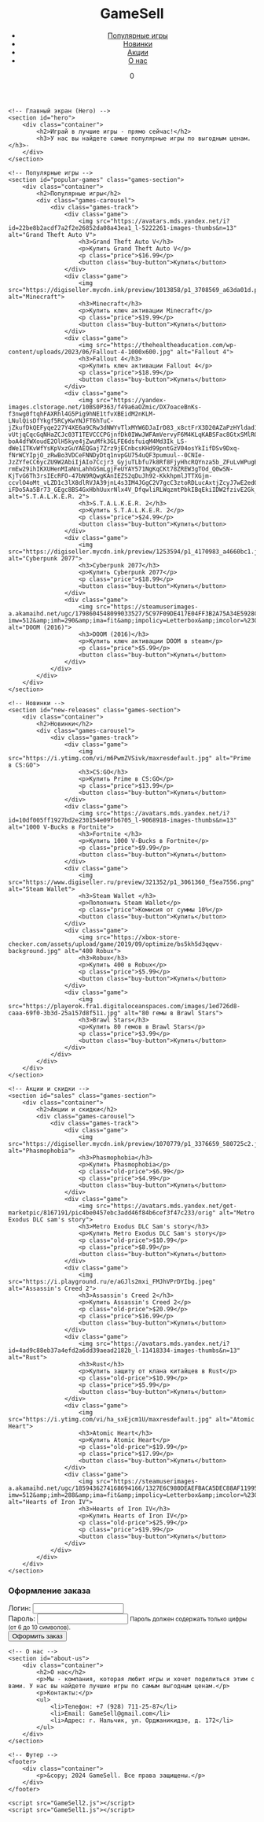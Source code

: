 <!DOCTYPE html>
<html lang="ru">
<head>
    <meta charset="UTF-8">
    <meta name="viewport" content="width=device-width, initial-scale=1.0">
    <title>GameSell - Магазин видеоигр</title>
    <link rel="stylesheet" href="GameSell2.css">
    <link rel="stylesheet" href="https://cdnjs.cloudflare.com/ajax/libs/font-awesome/6.0.0-beta3/css/all.min.css">
</head>
<body>
    <!-- Шапка -->
    <header>
        <div class="container">
            <h1>GameSell</h1>
            <nav>
                <ul>
                    <li><a href="#popular-games">Популярные игры</a></li>
                    <li><a href="#new-releases">Новинки</a></li>
                    <li><a href="#sales">Акции</a></li>
                    <li><a href="#about-us">О нас</a></li>
                </ul>
            </nav>
            <div class="cart">
                <i class="fas fa-shopping-cart" id="cart-icon"></i>
                <span id="cart-count">0</span>
            </div>
        </div>
    </header>

    <!-- Главный экран (Hero) -->
    <section id="hero">
        <div class="container">
            <h2>Играй в лучшие игры - прямо сейчас!</h2>
            <h3>У нас вы найдете самые популярные игры по выгодным ценам.</h3>-
        </div>
    </section>

    <!-- Популярные игры -->
    <section id="popular-games" class="games-section">
        <div class="container">
            <h2>Популярные игры</h2>
            <div class="games-carousel">
                <div class="games-track">
                    <div class="game">
                        <img src="https://avatars.mds.yandex.net/i?id=22be8b2acdf7a2f2e26852da08a43ea1_l-5222261-images-thumbs&n=13" alt="Grand Theft Auto V">
                        <h3>Grand Theft Auto V</h3>
                        <p>Купить Grand Theft Auto V</p>
                        <p class="price">$16.99</p>
                        <button class="buy-button">Купить</button>
                    </div>
                    <div class="game">
                        <img src="https://digiseller.mycdn.ink/preview/1013858/p1_3708569_a63da01d.png" alt="Minecraft">
                        <h3>Minecraft</h3>
                        <p>Купить ключ активации Minecraft</p>
                        <p class="price">$19.99</p>
                        <button class="buy-button">Купить</button>
                    </div>
                    <div class="game">
                        <img src="https://thehealtheaducation.com/wp-content/uploads/2023/06/Fallout-4-1000x600.jpg" alt="Fallout 4">
                        <h3>Fallout 4</h3>
                        <p>Купить ключ активации Fallout 4</p>
                        <p class="price">$18.99</p>
                        <button class="buy-button">Купить</button>
                    </div>
                    <div class="game">
                        <img src="https://yandex-images.clstorage.net/10BS0P363/f49a6aOZmic/DX7oaceBnKs-f3nwg0ftqhFAXRhl4G5Pig9hNE1tfvXBEidM2nKLM-LNulQisDfYkgf5RCyKwYNJFT6hTuC-jZkufDkQEFyqe227Y4XE6a9CRw3dNWYvTlxMYW6DJaIrD83_x8ctFrX3D20AZaPzHYldad1xk5dejQI3Zp08rlTLsy2vjlnWJ7JgfjJFDGSmhgKVmzSoNU7FEzjliOlpYITP84bFKxf_u0EoAqo1PhzMnvzafFUcVg0HvK9RfeLQCbCkZkMXkai84f1xw4Vmp8_FnR237vtAyJI_Ycmh5iZNyn_LD-vUtjqCqcGqNHaZCJc03T1TEVCCCPGjnfDk0IWwJWFAmVervyF6M4KLqKABSFac8GtxSMlROWPMK67gwk73i81v3Pp6xiCCLfu2FsLXu5D7VJyRz4r7KFDw6lUIvu4lCx_bbjFvfPrNQ-boA4dfWXoudE2OlH5kye4jZwuMfk3GLFE6dsfuiqM4Md3Ik_LS-dWe1ITKvWfYsKpVxzGuYAEQGaj7Zrz9jECnbcsKHd99pntGzV04osYkIifDSv9Dxq-fNrWCYIpjO_zRwBo3VDCeFNNDyDtq1nvpGU754uQF3pumuul--0CNIe-JzZYfeCC6ycZU9W2AbiIjAIo7Ccjr3_GyjuTLbfu7k8Rf8FjyHhcRQYnza5b_ZFuLvWPugBgRafNm-rmEw29ihIKXUHenMIaNnLahhGSmLgjFeUYAY571NgKqCKt78ZREW3gTOd_Q0wSN-KjTvG6Th3rsIEcRFO-47bN9RQwgKAnIEZS2qDuJh92-KkkhpmlJTTXGjm-ccvlO4oMt_vLZD1c3lX8dlRVJA39jnL4s3IM4JGgC2V7gcC3ztoRDLucAxtjZcyJ7wE2edOfBpO6nCEoyi8-iFDo5Aa5Br73_GEgc8BS4GxHbhUuxrNlx4V_DfqwliRLWqzmtPbkIBqEkiIDW2fzivE2Gk_krz4" alt="S.T.A.L.K.E.R. 2">
                        <h3>S.T.A.L.K.E.R. 2</h3>
                        <p>Купить S.T.A.L.K.E.R. 2</p>
                        <p class="price">$24.99</p>
                        <button class="buy-button">Купить</button>
                    </div>
                    <div class="game">
                        <img src="https://digiseller.mycdn.ink/preview/1253594/p1_4170983_a4660bc1.jpg" alt="Cyberpunk 2077">
                        <h3>Cyberpunk 2077</h3>
                        <p>Купить Cyberpunk 2077</p>
                        <p class="price">$18.99</p>
                        <button class="buy-button">Купить</button>
                    </div>
                    <div class="game">
                        <img src="https://steamuserimages-a.akamaihd.net/ugc/1798604548099033527/5C97F09DE417E04FF3B2A75A34E5928C92CFD397/?imw=512&amp;imh=290&amp;ima=fit&amp;impolicy=Letterbox&amp;imcolor=%23000000&amp;letterbox=true" alt="DOOM (2016)">
                        <h3>DOOM (2016)</h3>
                        <p>Купить ключ активации DOOM в steam</p>
                        <p class="price">$5.99</p>
                        <button class="buy-button">Купить</button>
                    </div>
                </div>
            </div>
        </div>
    </section>

    <!-- Новинки -->
    <section id="new-releases" class="games-section">
        <div class="container">
            <h2>Новинки</h2>
            <div class="games-carousel">
                <div class="games-track">
                    <div class="game">
                        <img src="https://i.ytimg.com/vi/m6PwmZVSivk/maxresdefault.jpg" alt="Prime в CS:GO">
                        <h3>CS:GO</h3>
                        <p>Купить Prime в CS:GO</p>
                        <p class="price">$13.99</p>
                        <button class="buy-button">Купить</button>
                    </div>
                    <div class="game">
                        <img src="https://avatars.mds.yandex.net/i?id=10df005ff1927bd2e230154e09fb6705_l-9068918-images-thumbs&n=13" alt="1000 V-Bucks в Fortnite">
                        <h3>Fortnite </h3>
                        <p>Купить 1000 V-Bucks в Fortnite</p>
                        <p class="price">$9.99</p>
                        <button class="buy-button">Купить</button>
                    </div>
                    <div class="game">
                        <img src="https://www.digiseller.ru/preview/321352/p1_3061360_f5ea7556.png" alt="Steam Wallet">
                        <h3>Steam Wallet </h3>
                        <p>Пополнить Steam Wallet</p>
                        <p class="price">Комисия от суммы 10%</p>
                        <button class="buy-button">Купить</button>
                    </div>
                    <div class="game">
                        <img src="https://xbox-store-checker.com/assets/upload/game/2019/09/optimize/bs5kh5d3qqwv-background.jpg" alt="400 Robux">
                        <h3>Robux</h3>
                        <p>Купить 400 в Robux</p>
                        <p class="price">$5.99</p>
                        <button class="buy-button">Купить</button>
                    </div>
                    <div class="game">
                        <img src="https://playerok.fra1.digitaloceanspaces.com/images/1ed726d8-caaa-69f0-3b3d-25a157d8f511.jpg" alt="80 гемы в Brawl Stars">
                        <h3>Brawl Stars</h3>
                        <p>Купить 80 гемов в Brawl Stars</p>
                        <p class="price">$3.99</p>
                        <button class="buy-button">Купить</button>
                    </div>
                </div>
            </div>
        </div>
    </section>

    <!-- Акции и скидки -->
    <section id="sales" class="games-section">
        <div class="container">
            <h2>Акции и скидки</h2>
            <div class="games-carousel">
                <div class="games-track">
                    <div class="game">
                        <img src="https://digiseller.mycdn.ink/preview/1070779/p1_3376659_580725c2.jpg" alt="Phasmophobia">
                        <h3>Phasmophobia</h3>
                        <p>Купить Phasmophobia</p>
                        <p class="old-price">$6.99</p>
                        <p class="price">$4.99</p>
                        <button class="buy-button">Купить</button>
                    </div>
                    <div class="game">
                        <img src="https://avatars.mds.yandex.net/get-marketpic/8167191/pic4be0457ebc3add46f84b6cef3f47c233/orig" alt="Metro Exodus DLC sam's story">
                        <h3>Metro Exodus DLC Sam's story</h3>
                        <p>Купить Metro Exodus DLC Sam's story</p>
                        <p class="old-price">$10.99</p>
                        <p class="price">$8.99</p>
                        <button class="buy-button">Купить</button>
                    </div>
                    <div class="game">
                        <img src="https://i.playground.ru/e/aGJls2mxi_FMJhVPrDYIbg.jpeg" alt="Assassin's Creed 2">
                        <h3>Assassin's Creed 2</h3>
                        <p>Купить Assassin's Creed 2</p>
                        <p class="old-price">$20.99</p>
                        <p class="price">$16.99</p>
                        <button class="buy-button">Купить</button>
                    </div>
                    <div class="game">
                        <img src="https://avatars.mds.yandex.net/i?id=4ad9c88eb37a4efd2a6dd39aead2182b_l-11418334-images-thumbs&n=13" alt="Rust">
                        <h3>Rust</h3>
                        <p>Купить защиту от клана китайцев в Rust</p>
                        <p class="old-price">$10.99</p>
                        <p class="price">$5.99</p>
                        <button class="buy-button">Купить</button>
                    </div>
                    <div class="game">
                        <img src="https://i.ytimg.com/vi/ha_sxEjcm1U/maxresdefault.jpg" alt="Atomic Heart">
                        <h3>Atomic Heart</h3>
                        <p>Купить Atomic Heart</p>
                        <p class="old-price">$19.99</p>
                        <p class="price">$17.99</p>
                        <button class="buy-button">Купить</button>
                    </div>
                    <div class="game">
                        <img src="https://steamuserimages-a.akamaihd.net/ugc/1859436274168694166/1327E6C980DEAEFBACA5DEC88AF119951EDB8386/?imw=512&amp;imh=288&amp;ima=fit&amp;impolicy=Letterbox&amp;imcolor=%23000000&amp;letterbox=true" alt="Hearts of Iron IV">
                        <h3>Hearts of Iron IV</h3>
                        <p>Купить Hearts of Iron IV</p>
                        <p class="old-price">$25.99</p>
                        <p class="price">$19.99</p>
                        <button class="buy-button">Купить</button>
                    </div>
                </div>
            </div>
        </div>
    </section>
<!-- Форма для оформления заказа -->
<form id="order-form" class="order-form">
    <h3>Оформление заказа</h3>
    <div class="form-group">
        <label for="login">Логин:</label>
        <input type="text" id="login" name="login" required>
    </div>
    <div class="form-group">
        <label for="password">Пароль:</label>
        <input type="password" id="password" name="password" required>
        <small class="password-hint">Пароль должен содержать только цифры (от 6 до 10 символов).</small>
    </div>
    <button type="submit" class="order-button">Оформить заказ</button>
</form>

    <!-- О нас -->
    <section id="about-us">
        <div class="container">
            <h2>О нас</h2>
            <p>Мы - компания, которая любит игры и хочет поделиться этим с вами. У нас вы найдете лучшие игры по самым выгодным ценам.</p>
            <p>Контакты:</p>
            <ul>
                <li>Телефон: +7 (928) 711-25-87</li>
                <li>Email: GameSell@gmail.com</li>
                <li>Адрес: г. Нальчик, ул. Орджаникидзе, д. 172</li>
            </ul>
        </div>
    </section>

    <!-- Футер -->
    <footer>
        <div class="container">
            <p>&copy; 2024 GameSell. Все права защищены.</p>
        </div>
    </footer>

    <script src="GameSell2.js"></script>
    <script src="GameSell1.js"></script>
</body>
</html>
